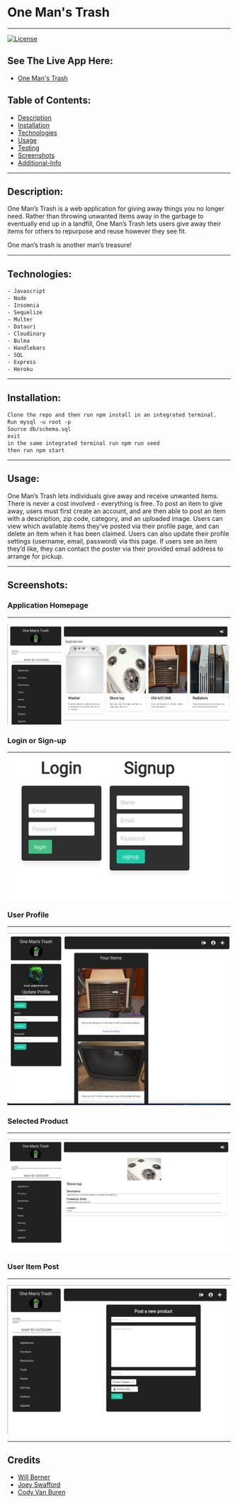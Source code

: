 # One Man's Trash

---
[![License](https://img.shields.io/badge/License-MIT-yellow.svg)](https://opensource.org/licenses/MIT)

## See The Live App Here:

- [One Man's Trash](https://one-mans-trash-project.herokuapp.com/)

## Table of Contents:
- [Description](#description)
- [Installation](#installation)
- [Technologies](#technologies)
- [Usage](#usage)
- [Testing](#testing)
- [Screenshots](#screenshots)
- [Additional-Info](#additional-info)

---

## Description:

One Man’s Trash is a web application for giving away things you no longer need. Rather than throwing unwanted items away in the garbage to eventually end up in a landfill, One Man’s Trash lets users give away their items for others to repurpose and reuse however they see fit.

One man’s trash is another man’s treasure!
 
---

## Technologies:
```
- Javascript
- Node
- Insomnia
- Sequelize 
- Multer
- Datauri
- Cloudinary
- Bulma
- Handlebars
- SQL
- Express
- Heroku
```

---

## Installation: 
```
Clone the repo and then run npm install in an integrated terminal. 
Run mysql -u root -p 
Source db/schema.sql
exit 
in the same integrated terminal run npm run seed
then run npm start

``` 

---

## Usage: 

One Man’s Trash lets individuals give away and receive unwanted items. There is never a cost involved - everything is free. To post an item to give away, users must first create an account, and are then able to post an item with a description, zip code, category, and an uploaded image. Users can view which available items they’ve posted via their profile page, and can delete an item when it has been claimed. Users can also update their profile settings (username, email, password) via this page. If users see an item they’d like, they can contact the poster via their provided email address to arrange for pickup.

---

## Screenshots:

### **Application Homepage**
---
![HomePage](public/images/Assets/Homepage.png)
### **Login or Sign-up**
---
![Login/Signup](public/images/Assets/Login:Signup.png)
### **User Profile**
---
![Profile](public/images/Assets/Profile.png)
### **Selected Product** 
---
![Product](public/images/Assets/Product.png)
### **User Item Post**
---
![Post](public/images/Assets/Post.png)

---

## Credits 

- [Will Berner](https://github.com/WillBerner)
- [Joey Swafford](https://github.com/joeyswafford)
- [Cody Van Buren](https://github.com/bvanburenwx)